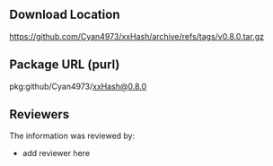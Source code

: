 ## Download Location

https://github.com/Cyan4973/xxHash/archive/refs/tags/v0.8.0.tar.gz

## Package URL (purl)

pkg:github/Cyan4973/xxHash@0.8.0

## Reviewers

The information was reviewed by:

* add reviewer here
